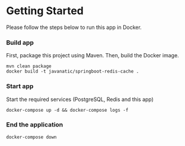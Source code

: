 # Getting Started

Please follow the steps below to run this app in Docker.

### Build app
First, package this project using Maven. Then, build the Docker image.
```shell
mvn clean package
docker build -t javanatic/springboot-redis-cache .
```

### Start app
Start the required services (PostgreSQL, Redis and this app)
```shell
docker-compose up -d && docker-compose logs -f
```

### End the application
```shell
docker-compose down
```